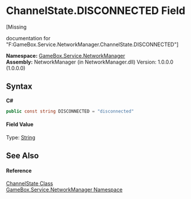 # ChannelState.DISCONNECTED Field
 

\[Missing <summary> documentation for "F:GameBox.Service.NetworkManager.ChannelState.DISCONNECTED"\]

**Namespace:**&nbsp;<a href="e92cd5f6-6868-30a4-62ef-776833ad32a3">GameBox.Service.NetworkManager</a><br />**Assembly:**&nbsp;NetworkManager (in NetworkManager.dll) Version: 1.0.0.0 (1.0.0.0)

## Syntax

**C#**<br />
``` C#
public const string DISCONNECTED = "disconnected"
```


#### Field Value
Type: <a href="http://msdn2.microsoft.com/zh-cn/library/s1wwdcbf" target="_blank">String</a>

## See Also


#### Reference
<a href="a1c30b6a-f19c-d0b5-7dd8-320106983864">ChannelState Class</a><br /><a href="e92cd5f6-6868-30a4-62ef-776833ad32a3">GameBox.Service.NetworkManager Namespace</a><br />